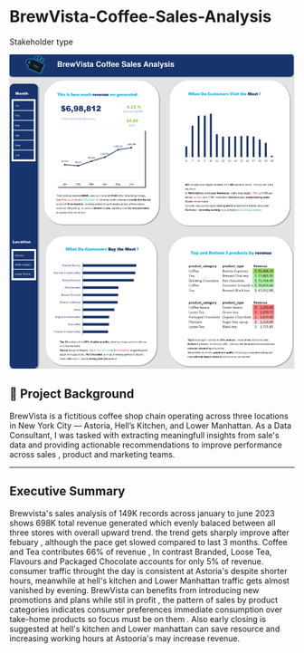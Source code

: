 # BrewVista-Coffee-Sales-Analysis
Stakeholder type 


![Dashboard Preview](dashboard.png)  


## 📌 Project Background 
BrewVista is a fictitious coffee shop chain operating across three locations in New York City — Astoria, Hell’s Kitchen, and Lower Manhattan. As a Data Consultant, I was tasked with extracting meaningfull insights from sale's data and providing actionable recommendations to improve performance across sales , product and marketing teams.

---


## Executive Summary
Brewvista's sales analysis of 149K records across january to june 2023 shows 698K total revenue generated  which evenly balaced between all three stores with overall upward trend. the trend gets sharply improve after febuary , although the pace get slowed compared to last 3 months. Coffee and Tea contributes 66% of revenue , In contrast Branded, Loose Tea, Flavours and Packaged Chocolate accounts for only 5% of revenue. consumer traffic throught the day is consistent at Astoria's despite shorter hours, meanwhile at hell's kitchen and Lower Manhattan traffic gets almost vanished by evening. BrewVista can benefits from introducing new promotions and plans while stil in profit , the pattern of sales by product categories indicates consumer preferences immediate consumption over take-home products so focus must be on them . Also early closing is suggested at hell's kitchen and Lower manhattan can save resource and increasing working hours at Astooria's may increase revenue.   

